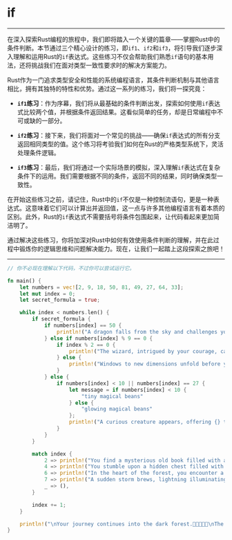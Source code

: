 # if

---

在深入探索Rust编程的旅程中，我们即将踏入一个关键的篇章——掌握Rust中的条件判断。本节通过三个精心设计的练习，即`if1`、`if2`和`if3`，将引导我们逐步深入理解和运用Rust的`if`表达式。这些练习不仅会帮助我们熟悉`if`语句的基本用法，还将挑战我们在面对类型一致性要求时的解决方案能力。

Rust作为一门追求类型安全和性能的系统编程语言，其条件判断机制与其他语言相比，拥有其独特的特性和优势。通过这一系列的练习，我们将一探究竟：

- **`if1`练习**：作为序幕，我们将从最基础的条件判断出发，探索如何使用`if`表达式比较两个值，并根据条件返回结果。这看似简单的任务，却是日常编程中不可或缺的一部分。
  
- **`if2`练习**：接下来，我们将面对一个常见的挑战——确保`if`表达式的所有分支返回相同类型的值。这个练习将考验我们如何在Rust的严格类型系统下，灵活处理条件逻辑。

- **`if3`练习**：最后，我们将通过一个实际场景的模拟，深入理解`if`表达式在复杂条件下的运用。我们需要根据不同的条件，返回不同的结果，同时确保类型一致性。

在开始这些练习之前，请记住，Rust中的`if`不仅是一种控制流语句，更是一种表达式。这意味着它们可以计算出并返回值，这一点与许多其他编程语言有着本质的区别。此外，Rust的`if`表达式不需要括号将条件包围起来，让代码看起来更加简洁明了。

通过解决这些练习，你将加深对Rust中如何有效使用条件判断的理解，并在此过程中锻炼你的逻辑思维和问题解决能力。现在，让我们一起踏上这段探索之旅吧！

---

```rust
// 你不必现在理解以下代码，不过你可以尝试运行它。

fn main() {
    let numbers = vec![2, 9, 18, 50, 81, 49, 27, 64, 33];
    let mut index = 0;
    let secret_formula = true;

    while index < numbers.len() {
        if secret_formula {
            if numbers[index] == 50 {
                println!("A dragon falls from the sky and challenges your wits and courage! 🐉");
            } else if numbers[index] % 9 == 0 {
                if index % 2 == 0 {
                    println!("The wizard, intrigued by your courage, casts a spell that increases your strength \nby {}.", numbers[index] * 3);
                } else {
                    println!("Windows to new dimensions unfold before your eyes, revealing {} paths to the \nancient artifact. 🌀", numbers[index] + 1000);
                }
            } else {
                if numbers[index] < 10 || numbers[index] == 27 {
                    let message = if numbers[index] < 10 {
                        "tiny magical beans"
                    } else {
                        "glowing magical beans"
                    };
                    println!("A curious creature appears, offering {} that promise to guide you \nto hidden secrets.", message);
                }
            }
        }

        match index {
            2 => println!("You find a mysterious old book filled with ancient secrets, its pages glowing with \nan ethereal light.✨"),
            4 => println!("You stumble upon a hidden chest filled with gold, its contents glittering in the \nmoonlight. 💰"),
            6 => println!("In the heart of the forest, you encounter a wise old tree, its voice a whisper on \nthe wind, offering sage advice. 🌳"),
            7 => println!("A sudden storm brews, lightning illuminating the path forward; the challenge is \ndaunting but not insurmountable. ⚡"),
            _ => (),
        }

        index += 1;
    }

    println!("\nYour journey continues into the dark forest.🌲🌲🌳🌲🌲\nThe shadows between the trees whispering of greater adventures ahead.\n");
}

```

